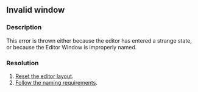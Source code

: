 ## Invalid window
### Description
This error is thrown either because the editor has entered a strange state, or because the Editor Window is improperly named.  

### Resolution
1. [Reset the editor layout](../../../Interface/Windows/Resetting%20Layout.md).  
2. [Follow the naming requirements](../../Scripts/1%20Script%20Loading.md).  